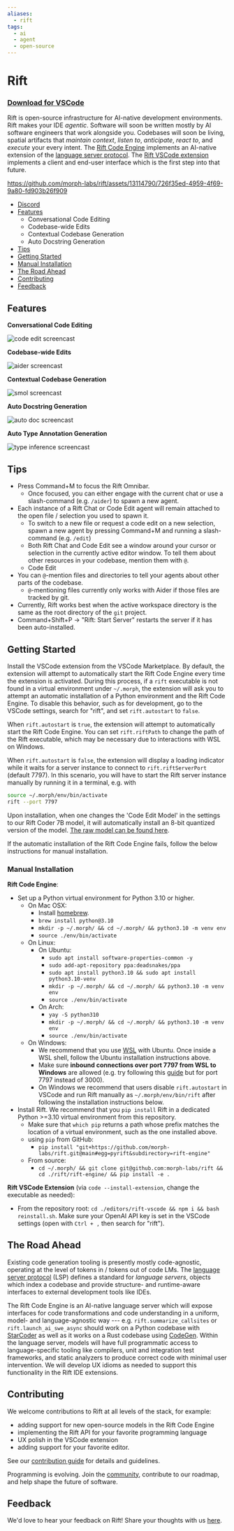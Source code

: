 ```yaml
---
aliases:
  - rift
tags:
  - ai
  - agent
  - open-source
---
```

# Rift

### [Download for VSCode](https://marketplace.visualstudio.com/items?itemName=Morph.rift-vscode)

Rift is open-source infrastructure for AI-native development environments. Rift makes your IDE *agentic*. Software will soon be written mostly by AI software engineers that work alongside you. Codebases will soon be living, spatial artifacts that *maintain context*, *listen to*, *anticipate*, *react to*, and *execute* your every intent. The [Rift Code Engine](./rift-engine/) implements an AI-native extension of the [language server protocol](https://microsoft.github.io/language-server-protocol/). The [Rift VSCode extension](./editors/rift-vscode) implements a client and end-user interface which is the first step into that future.

https://github.com/morph-labs/rift/assets/13114790/726f35ed-4959-4f69-9a80-fd903b26f909

- [Discord](https://discord.gg/wa5sgWMfqv)
- [Features](#features)
  - Conversational Code Editing
  - Codebase-wide Edits
  - Contextual Codebase Generation
  - Auto Docstring Generation
- [Tips](#tips)
- [Getting Started](#getting-started)
- [Manual Installation](#manual-installation)
- [The Road Ahead](#the-road-ahead)
- [Contributing](#contributing)
- [Feedback](#feedback)



## Features
**Conversational Code Editing**

![code edit screencast](https://github.com/morph-labs/rift/blob/pranav/dev/assets/code-edit.gif)

**Codebase-wide Edits**

![aider screencast](https://github.com/morph-labs/rift/blob/pranav/dev/assets/aider.gif)

**Contextual Codebase Generation**

![smol screencast](https://github.com/morph-labs/rift/blob/pranav/dev/assets/smol.gif)

**Auto Docstring Generation**

![auto doc screencast](https://github.com/morph-labs/rift/blob/main/assets/auto-doc.gif)

**Auto Type Annotation Generation**

![type inference screencast](https://github.com/morph-labs/rift/blob/main/assets/type-inference.gif)

## Tips
- Press Command+M to focus the Rift Omnibar.
  - Once focused, you can either engage with the current chat or use a slash-command (e.g. `/aider`) to spawn a new agent.
- Each instance of a Rift Chat or Code Edit agent will remain attached to the open file / selection you used to spawn it.
  - To switch to a new file or request a code edit on a new selection, spawn a new agent by pressing Command+M and running a slash-command (e.g. `/edit`)
  - Both Rift Chat and Code Edit see a window around your cursor or selection in the currently active editor window. To tell them about other resources in your codebase, mention them with `@`.
  - Code Edit 
- You can `@`-mention files and directories to tell your agents about other parts of the codebase.
  - `@`-mentioning files currently only works with Aider if those files are tracked by git.
- Currently, Rift works best when the active workspace directory is the same as the root directory of the `git` project.
- Command+Shift+P -> "Rift: Start Server" restarts the server if it has been auto-installed.


## Getting Started
Install the VSCode extension from the VSCode Marketplace. By default, the extension will attempt to automatically start the Rift Code Engine every time the extension is activated. During this process, if a `rift` executable is not found in a virtual environment under `~/.morph`, the extension will ask you to attempt an automatic installation of a Python environment and the Rift Code Engine. To disable this behavior, such as for development, go to the VSCode settings, search for "rift", and set `rift.autostart` to `false`.

When `rift.autostart` is `true`, the extension will attempt to automatically start the Rift Code Engine. You can set `rift.riftPath` to change the path of the Rift executable, which may be necessary due to interactions with WSL on Windows.

When `rift.autostart` is `false`, the extension will display a loading indicator while it waits for a server instance to connect to `rift.riftServerPort` (default 7797). In this scenario, you will have to start the Rift server instance manually by running it in a terminal, e.g. with

```bash
source ~/.morph/env/bin/activate
rift --port 7797
```

Upon installation, when one changes the 'Code Edit Model' in the settings to our Rift Coder 7B model, it will automatically install an 8-bit quantized version of the model. [The raw model can be found here](https://huggingface.co/morph-labs/rift-coder-v0-7b-gguf).


If the automatic installation of the Rift Code Engine fails, follow the below instructions for manual installation.

### Manual Installation
**Rift Code Engine**:
- Set up a Python virtual environment for Python 3.10 or higher.
  - On Mac OSX:
    - Install [homebrew](https://brew.sh).
    - `brew install python@3.10`
    - `mkdir -p ~/.morph/ && cd ~/.morph/ && python3.10 -m venv env`
    - `source ./env/bin/activate`
  - On Linux:
    - On Ubuntu:
      - `sudo apt install software-properties-common -y`
      - `sudo add-apt-repository ppa:deadsnakes/ppa`
      - `sudo apt install python3.10 && sudo apt install python3.10-venv`
      - `mkdir -p ~/.morph/ && cd ~/.morph/ && python3.10 -m venv env`
      - `source ./env/bin/activate`
    - On Arch:
      - `yay -S python310`
      - `mkdir -p ~/.morph/ && cd ~/.morph/ && python3.10 -m venv env`
      - `source ./env/bin/activate`
  - On Windows:
    - We recommend that you use [WSL](https://learn.microsoft.com/en-us/windows/wsl/install) with Ubuntu. Once inside a WSL shell, follow the Ubuntu installation instructions above.
    - Make sure **inbound connections over port 7797 from WSL to Windows** are allowed (e.g. try following this [guide](https://www.nextofwindows.com/allow-server-running-inside-wsl-to-be-accessible-outside-windows-10-host) but for port 7797 instead of 3000).
    - On Windows we recommend that users disable `rift.autostart` in VSCode and run Rift manually as `~/.morph/env/bin/rift` after following the installation instructions below.
- Install Rift. We recommend that you `pip install` Rift in a dedicated Python >=3.10 virtual environment from this repository.
  - Make sure that `which pip` returns a path whose prefix matches the location of a virtual environment, such as the one installed above.
  <!-- - Using `pip` and PyPI: -->
  <!--   - `pip install --upgrade 'pyrift[all]'` -->
  <!--     - `[all]` is required to pull in direct dependencies needed for third-party agents like Aider, Smol Dev, and GPT Engineer. -->
  - using `pip` from GitHub:
    - `pip install "git+https://github.com/morph-labs/rift.git@main#egg=pyrift&subdirectory=rift-engine"`
  - From source:
    - `cd ~/.morph/ && git clone git@github.com:morph-labs/rift && cd ./rift/rift-engine/ && pip install -e .`
      
**Rift VSCode Extension** (via `code --install-extension`, change the executable as needed):
- From the repository root: `cd ./editors/rift-vscode && npm i && bash reinstall.sh`. Make sure your OpenAI API key is set in the VSCode settings (open with `Ctrl + ,` then search for "rift").

## The Road Ahead
<!-- TODO(jesse): rephrase / polish in light of Rift 2.0 -->
Existing code generation tooling is presently mostly code-agnostic, operating at the level of tokens in / tokens out of code LMs. The [language server protocol](https://microsoft.github.io/language-server-protocol/) (LSP) defines a standard for *language servers*, objects which index a codebase and provide structure- and runtime-aware interfaces to external development tools like IDEs.

The Rift Code Engine is an AI-native language server which will expose interfaces for code transformations and code understanding in a uniform, model- and language-agnostic way --- e.g. `rift.summarize_callsites` or `rift.launch_ai_swe_async` should work on a Python codebase with [StarCoder](https://huggingface.co/blog/starcoder) as well as it works on a Rust codebase using [CodeGen](https://github.com/salesforce/CodeGen). Within the language server, models will have full programmatic access to language-specific tooling like compilers, unit and integration test frameworks, and static analyzers to produce correct code with minimal user intervention. We will develop UX idioms as needed to support this functionality in the Rift IDE extensions.

## Contributing
We welcome contributions to Rift at all levels of the stack, for example:
- adding support for new open-source models in the Rift Code Engine
- implementing the Rift API for your favorite programming language
- UX polish in the VSCode extension
- adding support for your favorite editor.

See our [contribution guide](/CONTRIBUTORS.md) for details and guidelines.

Programming is evolving. Join the [community](https://discord.gg/wa5sgWMfqv), contribute to our roadmap, and help shape the future of software.

## Feedback

We'd love to hear your feedback on Rift! Share your thoughts with us [here](https://docs.google.com/forms/d/e/1FAIpQLSd6YXKYqsXI720Q2ZrxjloCfMrO_1MjF7O6ZkvdEMZZqpbmmw/viewform).
